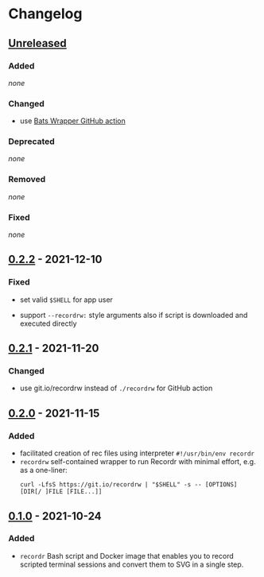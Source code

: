 # Changelog

## [Unreleased]

### Added

*none*

### Changed

- use [Bats Wrapper GitHub action](https://github.com/marketplace/actions/bats-wrapper)

### Deprecated

*none*

### Removed

*none*

### Fixed

*none*

## [0.2.2] - 2021-12-10

### Fixed

- set valid `$SHELL` for app user

- support `--recordrw:` style arguments also if script is downloaded and executed directly

## [0.2.1] - 2021-11-20

### Changed

- use git.io/recordrw instead of `./recordrw` for GitHub action

## [0.2.0] - 2021-11-15

### Added

- facilitated creation of rec files using interpreter `#!/usr/bin/env recordr`
- `recordrw` self-contained wrapper to run Recordr with minimal effort, e.g. as a one-liner:
  ```shell
  curl -LfsS https://git.io/recordrw | "$SHELL" -s -- [OPTIONS] [DIR[/ ]FILE [FILE...]]
  ```

## [0.1.0] - 2021-10-24

### Added

- `recordr` Bash script and Docker image that enables you to record scripted terminal sessions and convert them to SVG in a single step.

[unreleased]: https://github.com/bkahlert/recordr/compare/v0.2.2...HEAD

[0.2.2]: https://github.com/bkahlert/recordr/compare/v0.2.1...v0.2.2

[0.2.1]: https://github.com/bkahlert/recordr/compare/v0.2.0...v0.2.1

[0.2.0]: https://github.com/bkahlert/recordr/compare/v0.1.0...v0.2.0

[0.1.0]: https://github.com/bkahlert/recordr/releases/tag/v0.1.0

